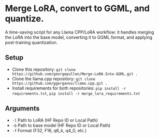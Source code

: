# Merge LoRA, convert to GGML, and quantize.
A time-saving script for any Llama CPP/LoRA workflow: it handles merging the LoRA into the base model, converting it to GGML format, and applying post-training quantization.

## Setup
* Clone this repository: ```git clone https://github.com/georgepullen/Merge-LoRA-Into-GGML.git .```
* Clone the llama.cpp repository: ```git clone https://github.com/ggerganov/llama.cpp.git .```
* Install requirements for both repositories: ```pip install -r requirements.txt```, ```pip install -r merge_lora_requirements.txt```

## Arguments
* ```-l``` Path to LoRA (HF Repo ID or Local Path)
* ```-b``` Path to base model (HF Repo ID or Local Path)
* ```-f``` Format (F32, F16, q6_k, q4_0, etc.)
